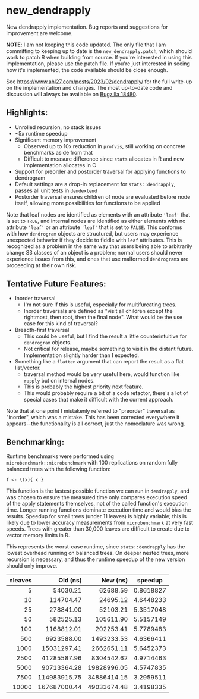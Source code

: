 # new_dendrapply

New dendrapply implementation. Bug reports and suggestions for improvement are welcome.

**NOTE**: I am not keeping this code updated. The only file that I am committing to keeping up to date is the `new_dendrapply.patch`, which should work to patch R when building from source. If you're interested in using this implementation, please use the patch file. If you're just interested in seeing how it's implemented, the code available should be close enough.

See https://www.ahl27.com/posts/2023/02/dendrapply/ for the full write-up on the implementation and changes. The most up-to-date code and discussion will always be available on [Bugzilla 18480](https://bugs.r-project.org/show_bug.cgi?id=18480).

## Highlights:
- Unrolled recursion, no stack issues
- ~5x runtime speedup
- Significant memory improvement 
  - Observed up to 10x reduction in `profvis`, still working on concrete benchmarks aside from that
  - Difficult to measure difference since `stats` allocates in R and new implementation allocates in C
- Support for preorder and postorder traversal for applying functions to dendrogram
- Default settings are a drop-in replacement for `stats::dendrapply`, passes all unit tests in `dendextend`
- Postorder traversal ensures children of node are evaluated before node itself, allowing more possibilities for functions to be applied

Note that leaf nodes are identified as elements with an attribute `'leaf'` that is set to `TRUE`, and internal nodes are identified as either elements with no attribute `'leaf'` or an attribute `'leaf'` that is set to `FALSE`. This conforms with how `dendrogram` objects are structured, but users may experience unexpected behavior if they decide to fiddle with `leaf` attributes. This is recognized as a problem in the same way that users being able to arbitrarily change S3 classes of an object is a problem; normal users should never experience issues from this, and ones that use malformed `dendrogram`s are proceeding at their own risk.

## Tentative Future Features:
- Inorder traversal
  - I'm not sure if this is useful, especially for multifurcating trees.
  - Inorder traversals are defined as "visit all children except the rightmost, then root, then the final node". What would be the use case for this kind of traversal?
- Breadth-first traversal
  - This could be useful, but I find the result a little counterintuitive for `dendrogram` objects. 
  - Not critical for release, maybe something to visit in the distant future. Implementation slightly harder than I expected.
- Something like a `flatten` argument that can report the result as a flat list/vector.
  - traversal method would be very useful here, would function like `rapply` but on internal nodes.
  - This is probably the highest priority next feature.
  - This would probably require a bit of a code refactor, there's a lot of special cases that make it difficult with the current approach.

Note that at one point I mistakenly referred to "preorder" traversal as "inorder", which was a mistake. This has been corrected everywhere it appears--the functionality is all correct, just the nomeclature was wrong.

## Benchmarking:

Runtime benchmarks were performed using `microbenchmark::microbenchmark` with 100 replications on random fully balanced trees with the following function:

```{r}
f <- \(x){ x }
```
This function is the fastest possible function we can run in `dendrapply`, and was chosen to ensure the measured time only compares execution speed of the apply statements themselves, not of the called function's execution time. Longer running functions dominate execution time and would bias the results. Speedup for small trees (under 11 leaves) is highly variable; this is likely due to lower accuracy measurements from `microbenchmark` at very fast speeds. Trees with greater than 30,000 leaves are difficult to create due to vector memory limits in R. 

This represents the worst-case runtime, since `stats::dendrapply` has the lowest overhead running on balanced trees. On deeper nested trees, more recursion is necessary, and thus the runtime speedup of the new version should only improve.


|   nleaves |        Old (ns) |       New (ns) |   speedup |
| ----: | ----: | ----: | :----: | 
|       5 |     54030.21 |    62688.59 | 0.8618827 |
|      10 |    114704.47 |    24695.12 | 4.6448233 |
|      25 |    278841.00 |    52103.21 | 5.3517048 |
|      50 |    582525.13 |   105611.90 | 5.5157149 |
|     100 |   1168812.01 |   202253.41 | 5.7789483 |
|     500 |   6923588.00 |  1493233.53 | 4.6366411 |
|    1000 |  15031297.41 |  2662651.11 | 5.6452373 |
|    2500 |  41285587.96 |  8304542.62 | 4.9714463 |
|    5000 |  90713364.28 | 19828996.05 | 4.5747835 |
|    7500 | 114983915.75 | 34886414.15 | 3.2959511 |
|   10000 | 167687000.44 | 49033674.48 | 3.4198335 |
